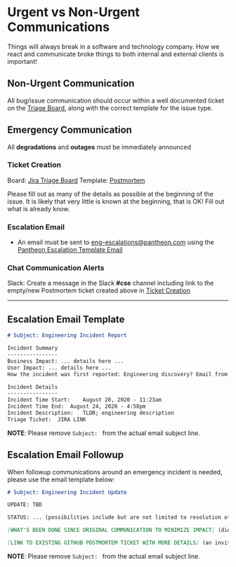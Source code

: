 # Urgent vs Non-Urgent Communications

Things will always break in a software and technology company.  How we react and communicate broke things to both internal and external clients is important!

## Non-Urgent Communication

All bug/issue communication should occur within a well documented ticket on the [Triage Board](/handbook/3rd_party_tools/jira.md), along with the correct template for the issue type.

## Emergency Communication

All **degradations** and **outages** must be immediately announced

### Ticket Creation

Board: [Jira Triage Board](#) 
Template: [Postmortem](/handbooks/communication/triage/postmortems.md)

Please fill out as many of the details as possible at the beginning of the issue.  It is likely that very little is known at the beginning, that is OK!  Fill out what is already know.

### Escalation Email

- An email must be sent to eng-escalations@pantheon.com using the [Pantheon Escalation Template Email](/handbooks/communication/triage/urgent_communications.md#escalation-email-template)

### Chat Communication Alerts

Slack: Create a message in the Slack **#cse** channel including link to the empty/new Postmortem ticket created above in [Ticket Creation](/handbooks/communication/triage/urgent_communications.md#ticket-creation)

---

## Escalation Email Template

```markdown
# Subject: Engineering Incident Report

Incident Summary
----------------
Business Impact: ... details here ...
User Impact: ... details here ...
How the incident was first reported: Engineering discovery? Email from external client? etc.

Incident Details
----------------
Incident Time Start:	August 20, 2020 - 11:23am
Incident Time End:	August 24, 2020 - 4:58pm
Incident Description:	TLDR; engineering description
Triage Ticket:  JIRA LINK

```
**NOTE**: Please remove `Subject: ` from the actual email subject line.


## Escalation Email Followup

When followup communications around an emergency incident is needed, please use the email template below: 

```markdown
# Subject: Engineering Incident Update

UPDATE: TBD

STATUS: ... (possibilities include but are not limited to resolution of the incident, further investigation, code fix in next week, etc.)

[WHAT'S BEEN DONE SINCE ORIGINAL COMMUNICATION TO MINIMIZE IMPACT] (did we do something manually, communicate with internal/external customers, etc.)

[LINK TO EXISTING GITHUB POSTMORTEM TICKET WITH MORE DETAILS] (an invitation to follow along in more detail at a link to postmortem)
```
**NOTE**: Please remove `Subject: ` from the actual email subject line.
